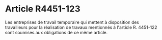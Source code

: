 # Article R4451-123

Les entreprises de travail temporaire qui mettent à disposition des travailleurs pour la réalisation de travaux mentionnés à l'article R. 4451-122 sont soumises aux obligations de ce même article.